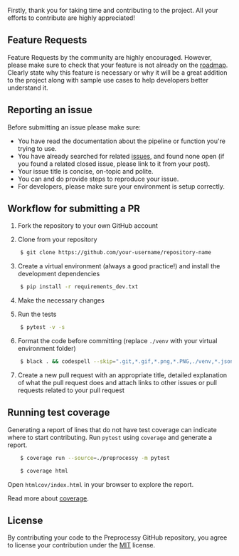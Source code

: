 Firstly, thank you for taking time and contributing to the project. All your efforts to contribute are highly appreciated!

## Feature Requests

Feature Requests by the community are highly encouraged. However, please make sure to check that your feature is not already on the [roadmap](https://github.com/preprocessy/preprocessy/projects/1). Clearly state why this feature is necessary or why it will be a great addition to the project along with sample use cases to help developers better understand it.

## Reporting an issue

Before submitting an issue please make sure:

- You have read the documentation about the pipeline or function you're trying to use.
- You have already searched for related [issues](https://github.com/preprocessy/preprocessy/issues), and found none open (if you found a related closed issue, please link to it from your post).
- Your issue title is concise, on-topic and polite.
- You can and do provide steps to reproduce your issue.
- For developers, please make sure your environment is setup correctly.

## Workflow for submitting a PR

1. Fork the repository to your own GitHub account

2. Clone from your repository

```bash
    $ git clone https://github.com/your-username/repository-name
```

3. Create a virtual environment (always a good practice!) and install the development dependencies

```bash
    $ pip install -r requirements_dev.txt
```

4. Make the necessary changes

5. Run the tests

```bash
    $ pytest -v -s
```

6. Format the code before committing (replace `./venv` with your virtual environment folder)

```bash
    $ black . && codespell --skip=".git,*.gif,*.png,*.PNG,./venv,*.json,./datasets,.DS_Store,*.pyc,./htmlcov,.coverage"
```

7. Create a new pull request with an appropriate title, detailed explanation of what the pull request does and attach links to other issues or pull requests related to your pull request

## Running test coverage

Generating a report of lines that do not have test coverage can indicate where to start contributing. Run `pytest` using `coverage` and generate a report.

```bash
    $ coverage run --source=./preprocessy -m pytest

    $ coverage html
```

Open `htmlcov/index.html` in your browser to explore the report.

Read more about [coverage](https://coverage.readthedocs.io/en/coverage-5.4/).

## License

By contributing your code to the Preprocessy GitHub repository, you agree to license your contribution under the [MIT](https://github.com/preprocessy/preprocessy/blob/master/LICENSE) license.
